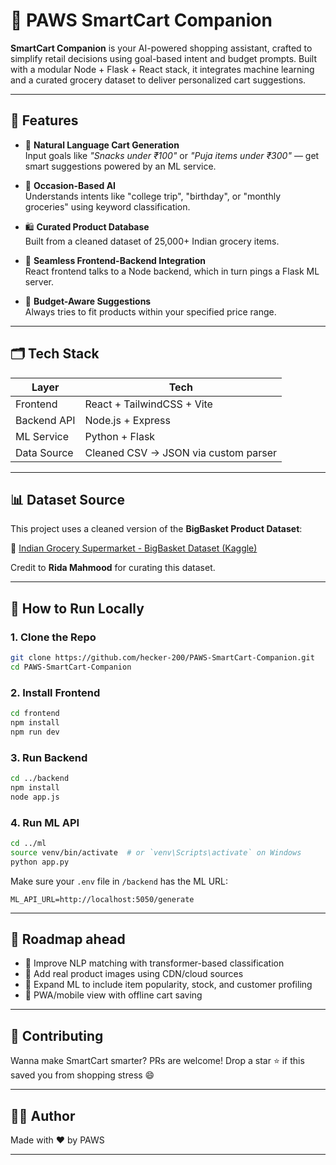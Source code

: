 # 🛒 PAWS SmartCart Companion

**SmartCart Companion** is your AI-powered shopping assistant, crafted to simplify retail decisions using goal-based intent and budget prompts. Built with a modular Node + Flask + React stack, it integrates machine learning and a curated grocery dataset to deliver personalized cart suggestions.

---

## 🔧 Features

- 🧠 **Natural Language Cart Generation**  
  Input goals like _"Snacks under ₹100"_ or _"Puja items under ₹300"_ — get smart suggestions powered by an ML service.

- 💬 **Occasion-Based AI**  
  Understands intents like "college trip", "birthday", or "monthly groceries" using keyword classification.

- 🛍️ **Curated Product Database**  
  Built from a cleaned dataset of 25,000+ Indian grocery items.

- 🚀 **Seamless Frontend-Backend Integration**  
  React frontend talks to a Node backend, which in turn pings a Flask ML server.

- 🎯 **Budget-Aware Suggestions**  
  Always tries to fit products within your specified price range.

---

## 🗂️ Tech Stack

| Layer        | Tech                                                                 |
|--------------|----------------------------------------------------------------------|
| Frontend     | React + TailwindCSS + Vite                                           |
| Backend API  | Node.js + Express                                                    |
| ML Service   | Python + Flask                                                       |
| Data Source  | Cleaned CSV → JSON via custom parser                                 |

---

## 📊 Dataset Source

This project uses a cleaned version of the **BigBasket Product Dataset**:

🔗 [Indian Grocery Supermarket - BigBasket Dataset (Kaggle)](https://www.kaggle.com/code/ridamahmood005/indian-grocery-supermarket-big-basket-eda/input)

Credit to **Rida Mahmood** for curating this dataset.

---

## 🏁 How to Run Locally

### 1. Clone the Repo

```bash
git clone https://github.com/hecker-200/PAWS-SmartCart-Companion.git
cd PAWS-SmartCart-Companion
````

### 2. Install Frontend

```bash
cd frontend
npm install
npm run dev
```

### 3. Run Backend

```bash
cd ../backend
npm install
node app.js
```

### 4. Run ML API

```bash
cd ../ml
source venv/bin/activate  # or `venv\Scripts\activate` on Windows
python app.py
```

Make sure your `.env` file in `/backend` has the ML URL:

```
ML_API_URL=http://localhost:5050/generate
```

---

## 🚧 Roadmap ahead 

* 🔎 Improve NLP matching with transformer-based classification
* 📸 Add real product images using CDN/cloud sources
* 🧠 Expand ML to include item popularity, stock, and customer profiling
* 📱 PWA/mobile view with offline cart saving

---

## 🤝 Contributing

Wanna make SmartCart smarter? PRs are welcome!
Drop a star ⭐ if this saved you from shopping stress 😄

---

## 👨‍💻 Author

Made with ❤️ by PAWS

---

